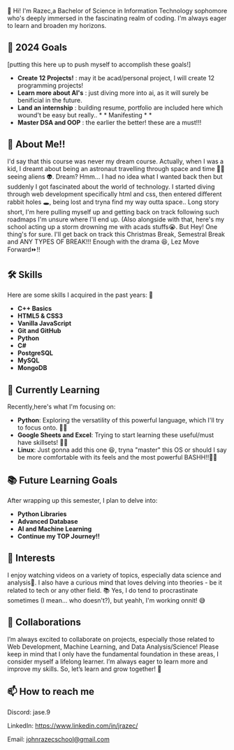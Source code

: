 👋 Hi! I'm Razec,a Bachelor of Science in Information Technology sophomore who's deeply immersed in the fascinating realm of coding. I'm always eager to learn and broaden my horizons.

## 🌱 2024 Goals
[putting this here up to push myself to accomplish these goals!]
- **Create 12 Projects!** :  may it be acad/personal project, I will create 12 programming projects!
- **Learn more about AI's** : just diving more into ai, as it will surely be benificial in the future.
- **Land an internship** : building resume, portfolio are included here which wound't be easy but really.. * * Manifesting * *
- **Master DSA and OOP** : the earlier the better! these are a must!!!

## 🧒 About Me!!
I'd say that this course was never my dream course. Actually, when I was a kid, I dreamt about being an astronaut travelling through space and time 🌌🚀 seeing aliens 👽. Dream? Hmm... I had no idea what I wanted back then but suddenly I got fascinated about the world of technology. I started diving through web development specifically html and css, then entered different rabbit holes 🕳️, being lost and tryna find my way outta space.. Long story short, I'm here pulling myself up and getting back on track following such roadmaps I'm unsure where I'll end up. (Also alongside with that, here's my school acting up a storm drowning me with acads stuffs😭. But Hey! One thing's for sure. I'll get back on track this Christmas Break, Semestral Break and ANY TYPES OF BREAK!!! Enough with the drama 😆, Lez Move Forward⏩!!


## 🛠 Skills
Here are some skills I acquired in the past years: 🔭
- **C++ Basics**
- **HTML5 & CSS3**
- **Vanilla JavaScript**
- **Git and GitHub**
- **Python**
- **C#**
- **PostgreSQL**
- **MySQL**
- **MongoDB**

## 🌱 Currently Learning
Recently,here's what I'm focusing on:

- **Python**: Exploring the versatility of this powerful language, which I'll try to focus onto. 🧑‍💻
- **Google Sheets and Excel**: Trying to start learning these useful/must have skillsets! 🧑‍💻
- **Linux**: Just gonna add this one 😆, tryna "master" this OS or should I say be more comfortable with its feels and the most powerful BASHH!!🧑‍💻

## 📚 Future Learning Goals
After wrapping up this semester, I plan to delve into:

- **Python Libraries**
- **Advanced Database**
- **AI and Machine Learning**
- **Continue my TOP Journey!!**

## 🎯 Interests
I enjoy watching videos on a variety of topics, especially data science and analysis🎥. I also have a curious mind that loves delving into theories - be it related to tech or any other field. 📚
Yes, I do tend to procrastinate sometimes (I mean... who doesn't?), but yeahh, I'm working onnit! 😅

## 👯 Collaborations
I’m always excited to collaborate on projects, especially those related to Web Development, Machine Learning, and Data Analysis/Science!
Please keep in mind that I only have the fundamental foundation in these areas, I consider myself a lifelong learner. I’m always eager to learn more and improve my skills. So, let’s learn and grow together! 🚀

## 📫 How to reach me
Discord: jase.9

LinkedIn: https://www.linkedin.com/in/jrazec/

Email: johnrazecschool@gmail.com

